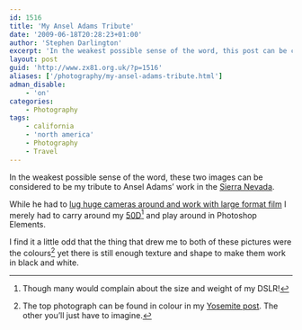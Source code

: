 ```yaml
---
id: 1516
title: 'My Ansel Adams Tribute'
date: '2009-06-18T20:28:23+01:00'
author: 'Stephen Darlington'
excerpt: 'In the weakest possible sense of the word, this post can be considered to be my tribute to Ansel Adams'' work in the Sierra Nevada.'
layout: post
guid: 'http://www.zx81.org.uk/?p=1516'
aliases: ['/photography/my-ansel-adams-tribute.html']
adman_disable:
    - 'on'
categories:
    - Photography
tags:
    - california
    - 'north america'
    - Photography
    - Travel
---
```


In the weakest possible sense of the word, these two images can be considered to be my tribute to Ansel Adams’ work in the [Sierra Nevada](http://www.zx81.org.uk/travel/yosemite.html).

While he had to [lug huge cameras around and work with large format film](http://www.wisconsinhistory.org/whi/results.asp?keyword1=ansel+adams&search_type=advanced&sort_by=date&boolean_type1=and&boolean_type2=and) I merely had to carry around my [50D](http://www.zx81.org.uk/photography/canon-eos-50d.html)[^1] and play around in Photoshop Elements.

I find it a little odd that the thing that drew me to both of these pictures were the colours[^2] yet there is still enough texture and shape to make them work in black and white.
[^1]: Though many would complain about the size and weight of my DSLR!
[^2]: The top photograph can be found in colour in my [Yosemite post](http://www.zx81.org.uk/travel/yosemite.html). The other you’ll just have to imagine.
